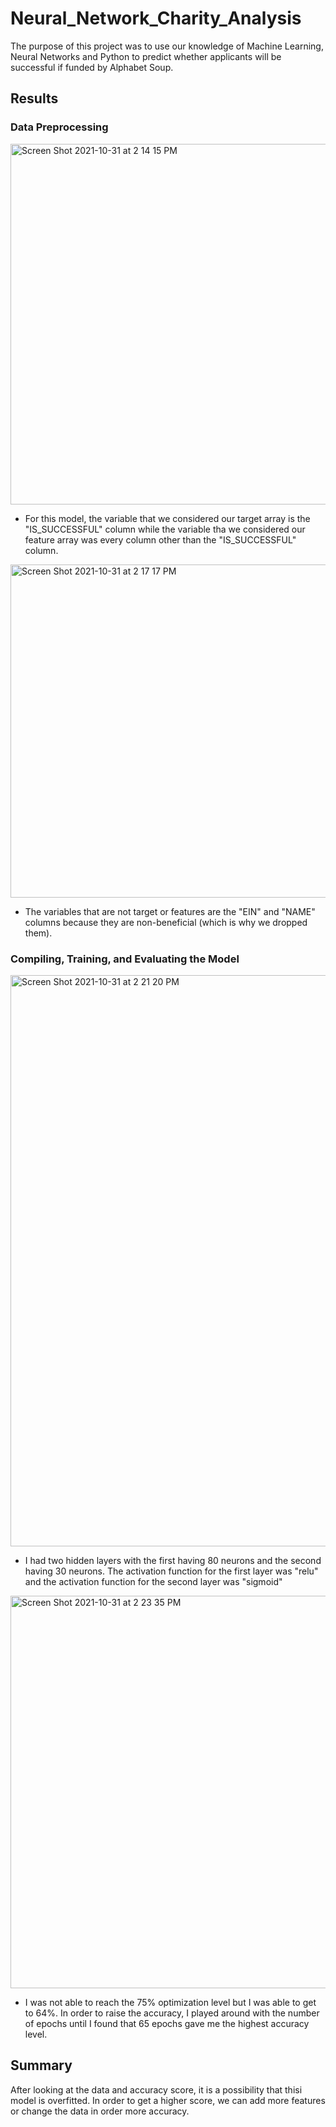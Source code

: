 # Neural_Network_Charity_Analysis

The purpose of this project was to use our knowledge of Machine Learning, Neural Networks and Python to predict whether applicants will be successful if funded by Alphabet Soup.

## Results 

### Data Preprocessing

<img width="577" alt="Screen Shot 2021-10-31 at 2 14 15 PM" src="https://user-images.githubusercontent.com/48080598/139598116-d7388312-f6e1-4b1a-af7d-d84cf82c0af0.png">

- For this model, the variable that we considered our target array is the "IS_SUCCESSFUL" column while the variable tha we considered our feature array was every column other than the "IS_SUCCESSFUL" column. 

<img width="533" alt="Screen Shot 2021-10-31 at 2 17 17 PM" src="https://user-images.githubusercontent.com/48080598/139598163-7f55c9eb-0eeb-42d0-b17f-6a9ed36f9134.png">

- The variables that are not target or features are the "EIN" and "NAME" columns because they are non-beneficial (which is why we dropped them). 

### Compiling, Training, and Evaluating the Model

<img width="914" alt="Screen Shot 2021-10-31 at 2 21 20 PM" src="https://user-images.githubusercontent.com/48080598/139598297-daa2bbb2-8498-4111-9e11-4adaba2018b3.png">

- I had two hidden layers with the first having 80 neurons and the second having 30 neurons. The activation function for the first layer was "relu" and the activation function for the second layer was "sigmoid"

<img width="628" alt="Screen Shot 2021-10-31 at 2 23 35 PM" src="https://user-images.githubusercontent.com/48080598/139598360-e67eb7d6-1a21-4d4e-b95e-7f25aa036135.png">

- I was not able to reach the 75% optimization level but I was able to get to 64%. In order to raise the accuracy, I played around with the number of epochs until I found that 65 epochs gave me the highest accuracy level. 

## Summary 

After looking at the data and accuracy score, it is a possibility that thisi model is overfitted. In order to get a higher score, we can add more features or change the data in order more accuracy. 
